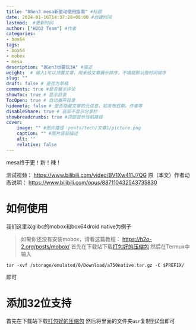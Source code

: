 ```yaml
---
title: "8Gen3 mesa新驱动使用指南" #标题
date: 2024-01-16T14:37:28+08:00 #创建时间
lastmod:  #更新时间
author: ["H2O2 Team"] #作者
categories: 
- box64
tags: 
- box64
- mobox
- mesa
description: "8Gen3也要玩3A" #描述
weight:  # 输入1可以顶置文章，用来给文章展示排序，不填就默认按时间排序
slug: ""
draft: false # 是否为草稿
comments: true #是否展示评论
showToc: true # 显示目录
TocOpen: true # 自动展开目录
hidemeta: false # 是否隐藏文章的元信息，如发布日期、作者等
disableShare: true # 底部不显示分享栏
showbreadcrumbs: true #顶部显示当前路径
cover:
    image: "" #图片路径：posts/tech/文章1/picture.png
    caption: "" #图片底部描述
    alt: ""
    relative: false
--- 
```


mesa终于更！新！辣！
<!--more-->
测试视频：
https://www.bilibili.com/video/BV1Xw411J7QG
原（本文）作者动态说明：
https://www.bilibili.com/opus/887110432543735830
# 如何使用
我们这里以glibc的mobox和box64droid native为例子
> 如果你还没有安装mobox，请看这篇教程：
> https://h2o-2.org/posts/mobox/
首先在下载站下载[打包好的压缩包](https://alist.vofficial233.com/Exagear%20&%20box64/a750native.tar.gz)
然后在Termux中输入
```
tar -xvf /storage/emulated/0/Download/a750native.tar.gz -C $PREFIX/
```
即可
# 添加32位支持
首先在下载站下载[打包好的压缩包](https://alist.vofficial233.com/Exagear%20&%20box64/8Gen3%E6%B7%BB%E5%8A%A032%E4%BD%8D%E6%94%AF%E6%8C%81.zip)
然后将里面的文件夹`usr`复制到Z盘即可